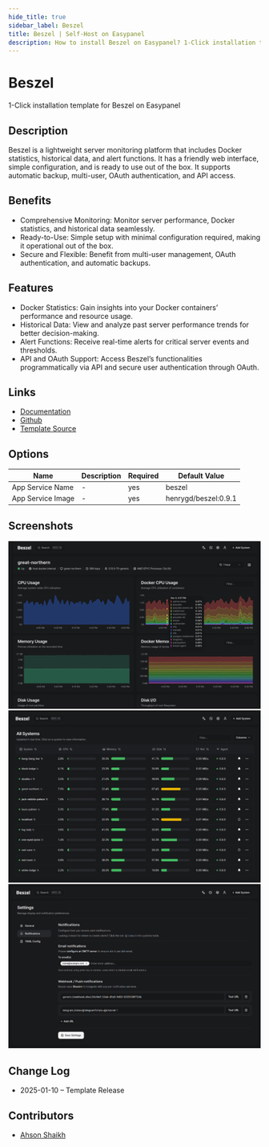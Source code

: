```yaml
---
hide_title: true
sidebar_label: Beszel
title: Beszel | Self-Host on Easypanel
description: How to install Beszel on Easypanel? 1-Click installation template for Beszel on Easypanel
---
```


<!-- generated -->

# Beszel

1-Click installation template for Beszel on Easypanel

## Description

Beszel is a lightweight server monitoring platform that includes Docker statistics, historical data, and alert functions. It has a friendly web interface, simple configuration, and is ready to use out of the box. It supports automatic backup, multi-user, OAuth authentication, and API access.

## Benefits

- Comprehensive Monitoring: Monitor server performance, Docker statistics, and historical data seamlessly.
- Ready-to-Use: Simple setup with minimal configuration required, making it operational out of the box.
- Secure and Flexible: Benefit from multi-user management, OAuth authentication, and automatic backups.

## Features

- Docker Statistics: Gain insights into your Docker containers’ performance and resource usage.
- Historical Data: View and analyze past server performance trends for better decision-making.
- Alert Functions: Receive real-time alerts for critical server events and thresholds.
- API and OAuth Support: Access Beszel’s functionalities programmatically via API and secure user authentication through OAuth.

## Links

- [Documentation](https://github.com/henrygd/beszel/blob/main/readme.md)
- [Github](https://github.com/henrygd/beszel)
- [Template Source](https://github.com/easypanel-io/templates/tree/main/templates/beszel)

## Options

Name | Description | Required | Default Value
-|-|-|-
App Service Name | - | yes | beszel
App Service Image | - | yes | henrygd/beszel:0.9.1

## Screenshots

![Beszel Screenshot](./assets/screenshot.png)
![Beszel Screenshot](./assets/screenshot1.png)
![Beszel Screenshot](./assets/screenshot2.png)

## Change Log

- 2025-01-10 – Template Release

## Contributors

- [Ahson Shaikh](https://github.com/Ahson-Shaikh)

